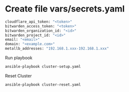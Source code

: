 
# Create file vars/secrets.yaml

```sh
cloudflare_api_token: "<token>"
bitwarden_access_token: "<token>"
bitwarden_organization_id: "<id>"
bitwarden_project_id: "<id>"
email: "<email>"
domain: "<example.com>"
metallb_addresses: "192.168.1.xxx-192.168.1.xxx"
```

Run playbook
```sh
ansible-playbook cluster-setup.yaml
```

Reset Cluster
```sh
ansible-playbook cluster-reset.yaml